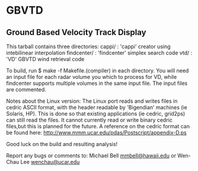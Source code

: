 # GBVTD

## Ground Based Velocity Track Display

This tarball contains three directories:
cappi/ : 'cappi' creator using intebilinear interpolation
findcenter/ : 'findcenter' simplex search code
vtd/ : 'VD' GBVTD wind retrieval code

To build, run 
     $ make -f Makefile.(compiler)
in each directory. 
You will need an input file for each
radar volume you which to process for VD, while findcenter supports multiple
volumes in the same input file. The input files are commented.

Notes about the Linux version:
The Linux port reads and writes files in cedric ASCII format, with the
header readable by 'Bigendian' machines (ie Solaris, HP). This is done so that
existing applications (ie cedric, grid2ps) can still read the files. It cannot
currently read or write binary cedric files,but this is planned for the future.
A reference on the cedric format can be found here:
http://www.mmm.ucar.edu/pdas/Postscript/appendix-D.ps

Good luck on the build and resulting analysis!

Report any bugs or comments to:
Michael Bell <mmbell@hawaii.edu> or
Wen-Chau Lee <wenchau@ucar.edu>
